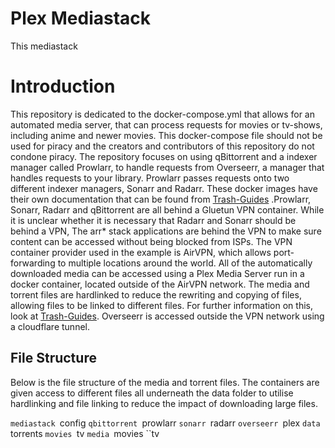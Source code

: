 # Plex Mediastack

This mediastack

# Introduction

This repository is dedicated to the docker-compose.yml that allows for an automated media server, that can process requests for movies or tv-shows, including anime and newer movies. This docker-compose file should not be used for piracy and the creators and contributors of this repository do not condone piracy. The repository focuses on using qBittorrent and a indexer manager called Prowlarr, to handle requests from Overseerr, a manager that handles requests to your library. Prowlarr passes requests onto two different indexer managers, Sonarr and Radarr. These docker images have their own documentation that can be found from [Trash-Guides](https://trash-guides.info/) .Prowlarr, Sonarr, Radarr and qBittorrent are all behind a Gluetun VPN container. While it is unclear whether it is necessary that Radarr and Sonarr should be behind a VPN, The arr* stack applications are behind the VPN to make sure content can be accessed without being blocked from ISPs. The VPN container provider used in the example is AirVPN, which allows port-forwarding to multiple locations around the world. All of the automatically downloaded media can be accessed using a Plex Media Server run in a docker container, located outside of the AirVPN network. The media and torrent files are hardlinked to reduce the rewriting and copying of files, allowing files to be linked to different files. For further information on this, look at [Trash-Guides](https://trash-guides.info/). Overseerr is accessed outside the VPN network using a cloudflare tunnel. 

## File Structure
	
Below is the file structure of the media and torrent files. The containers are given access to different files all underneath the data folder to utilise hardlinking and file linking to reduce the impact of downloading large files.
	
``mediastack
	``config
		``qbittorrent
		``prowlarr
		``sonarr
		``radarr
		``overseerr
		``plex
	``data
		``torrents
			``movies
			``tv
		``media
			``movies
			``tv

